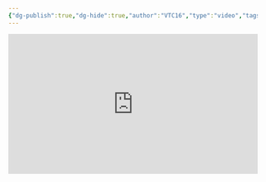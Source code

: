 ```yaml
---
{"dg-publish":true,"dg-hide":true,"author":"VTC16","type":"video","tags":["motivation","life",1945,"history","video"],"permalink":"/nan-doi-1945-tham-canh-day-nuoc-mat/","hide":true,"dgPassFrontmatter":true}
---
```



<div style="position: relative; padding-bottom: 56.25%; height: 0; overflow: hidden;">
  <iframe style="position: absolute; top: 0; left: 0; width: 100%; height: 100%;" src="https://www.youtube.com/embed/QTEXDAI5g2A" title="Nạn đói 1945: Thảm cảnh đầy nước mắt | VTC16" frameborder="0" allow="accelerometer; autoplay; clipboard-write; encrypted-media; gyroscope; picture-in-picture; web-share" allowfullscreen></iframe>
</div>